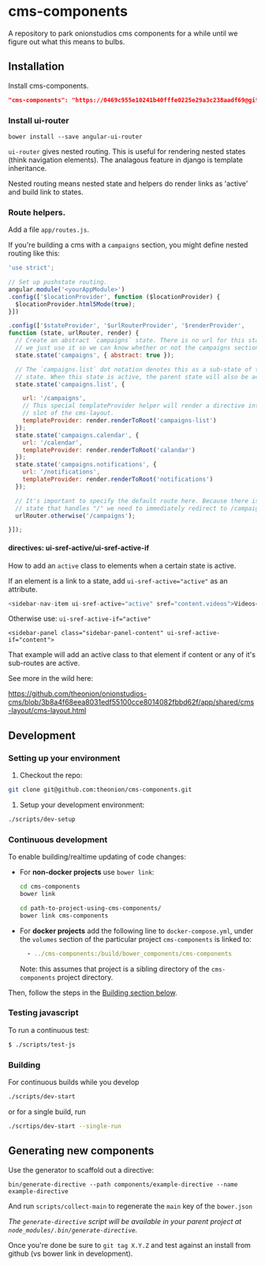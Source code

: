 # cms-components
A repository to park onionstudios cms components for a while until we figure out what this means to bulbs.

## Installation

Install cms-components.

```json
"cms-components": "https://0469c955e10241b40fffe0225e29a3c238aadf69@github.com/theonion/cms-components.git#<version>",
```

### Install ui-router

```
bower install --save angular-ui-router
```

`ui-router` gives nested routing. This is useful for rendering nested states (think navigation elements). The analagous feature in django is template inheritance.

Nested routing means nested state and helpers do render links as 'active' and build link to states.

### Route helpers.

Add a file `app/routes.js`.

If you're building a cms with a `campaigns` section, you might define nested routing like this:

```js
'use strict';

// Set up pushstate routing.
angular.module('<yourAppModule>')
.config(['$locationProvider', function ($locationProvider) {
  $locationProvider.html5Mode(true);
}])

.config(['$stateProvider', '$urlRouterProvider', '$renderProvider',
function (state, urlRouter, render) {
  // Create an abstract `campaigns` state. There is no url for this state,
  // we just use it so we can know whether or not the campaigns section is active in the ui.
  state.state('campaigns', { abstract: true });

  // The `campaigns.list` dot notation denotes this as a sub-state of the `campaigns`
  // state. When this state is active, the parent state will also be active.
  state.state('campaigns.list', {

    url: '/campaigns',
    // This special templateProvider helper will render a directive into the root
    // slot of the cms-layout.
    templateProvider: render.renderToRoot('campaigns-list')
  });
  state.state('campaigns.calendar', {
    url: '/calendar',
    templateProvider: render.renderToRoot('calandar')
  });
  state.state('campaigns.notifications', {
    url: '/notifications',
    templateProvider: render.renderToRoot('notifications')
  });

  // It's important to specify the default route here. Because there is no
  // state that handles "/" we need to immediately redirect to /campaigns on page load.
  urlRouter.otherwise('/campaigns');

}]);
```

#### directives: ui-sref-active/ui-sref-active-if

How to add an `active` class to elements when a certain state is active.

If an element is a link to a state, add `ui-sref-active="active"` as an attribute.

```js
<sidebar-nav-item ui-sref-active="active" sref="content.videos">Videos</sidebar-nav-item>
```

Otherwise use: `ui-sref-active-if="active"`
```
<sidebar-panel class="sidebar-panel-content" ui-sref-active-if="content">
```

That example will add an active class to that element if content or any of it's sub-routes are active.

See more in the wild here:

https://github.com/theonion/onionstudios-cms/blob/3b8a4f68eea8031edf55100cce8014082fbbd62f/app/shared/cms-layout/cms-layout.html

## Development

### Setting up your environment

1. Checkout the repo:
  ```bash
  git clone git@github.com:theonion/cms-components.git
  ```

1. Setup your development environment:
  ```bash
  ./scripts/dev-setup
  ```

### Continuous development
To enable building/realtime updating of code changes:

- For **non-docker projects** use `bower link`:
  ```bash
  cd cms-components
  bower link
  ```
  ```bash
  cd path-to-project-using-cms-components/
  bower link cms-components
  ```

- For **docker projects** add the following line to `docker-compose.yml`, under
  the `volumes` section of the particular project `cms-components` is linked to:
  ```yml
    - ../cms-components:/build/bower_components/cms-components
  ```
  Note: this assumes that project is a sibling directory of the `cms-components`
  project directory.

Then, follow the steps in the [Building section below](#building).

### Testing javascript
To run a continuous test:
```bash
$ ./scripts/test-js
```

### Building
For continuous builds while you develop
```bash
./scripts/dev-start
```
or for a single build, run
```bash
./scrtips/dev-start --single-run
```

## Generating new components
Use the generator to scaffold out a directive:
```
bin/generate-directive --path components/example-directive --name example-directive
```
And run `scripts/collect-main` to regenerate the `main` key of the `bower.json`

_The `generate-directive` script will be available in your parent project at `node_modules/.bin/generate-directive`._

Once you're done be sure to `git tag X.Y.Z` and test against an install from github (vs bower link in development).
